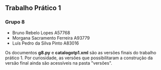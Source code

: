 ## Trabalho Prático 1
### Grupo 8
- Bruno Rebelo Lopes A57768
- Morgana Sacramento Ferreira A93779
- Luís Pedro da Silva Pinto A83016

Os documentos **g8.py** e **catalogotp1.xml** são as versões finais do trabalho prático 1.
Por curiosidade, as versões que possibilitaram a construção da versão final ainda são acessíveis na pasta "versões".
